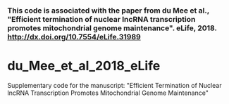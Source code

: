 

### This code is associated with the paper from du Mee et al., "Efficient termination of nuclear lncRNA transcription promotes mitochondrial genome maintenance". eLife, 2018. http://dx.doi.org/10.7554/eLife.31989

# du_Mee_et_al_2018_eLife
Supplementary code for the manuscript: "Efficient Termination of Nuclear lncRNA Transcription Promotes Mitochondrial Genome Maintenance"
